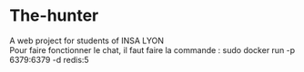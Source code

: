 # The-hunter  
A web project for students of INSA LYON  
Pour faire fonctionner le chat, il faut faire la commande :   sudo docker run -p 6379:6379 -d redis:5  
